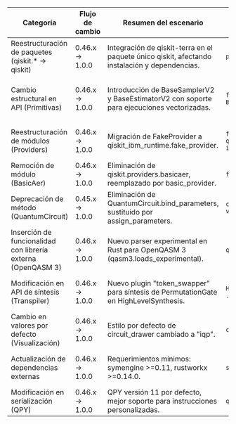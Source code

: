 | Categoría | Flujo de cambio | Resumen del escenario | Ejemplo de código en versión de origen | Ejemplo de código en versión de destino | Grado de dificultad | Grado de afectación | Referencia |
|-----------|-----------------|-----------------------|----------------------------------------|-----------------------------------------|----------------------|----------------------|------------|
| Reestructuración de paquetes (qiskit.* → qiskit) | 0.46.x → 1.0.0 | Integración de qiskit-terra en el paquete único qiskit, afectando instalación y dependencias. | `pip install qiskit-terra` | `pip install qiskit` | Alta (cambio disruptivo en estructura de paquetes) | SE (gestión de dependencias y entornos) | [Migration Guide](https://qisk.it/1-0-packaging-migration) (principal) |
| Cambio estructural en API (Primitivas) | 0.46.x → 1.0.0 | Introducción de BaseSamplerV2 y BaseEstimatorV2 con soporte para ejecuciones vectorizadas. | `from qiskit.primitives import BaseSampler` | `from qiskit.primitives import BaseSamplerV2` | Alta (refactorización de métodos y formatos de retorno) | QSE (interfaces de primitivas) | [Release Notes](https://docs.quantum.ibm.com/api/qiskit/release-notes/1.0) (principal) |
| Reestructuración de módulos (Providers) | 0.46.x → 1.0.0 | Migración de FakeProvider a qiskit_ibm_runtime.fake_provider. | `from qiskit.providers.fake_provider import FakeBackend` | `from qiskit_ibm_runtime.fake_provider import FakeBackend` | Moderada (cambios en imports e instalación) | SE (configuración de pruebas) | [Release Notes](https://docs.quantum.ibm.com/api/qiskit/release-notes/1.0) (principal) |
| Remoción de módulo (BasicAer) | 0.46.x → 1.0.0 | Eliminación de qiskit.providers.basicaer, reemplazado por basic_provider. | `from qiskit import BasicAer` | `from qiskit.providers.basic_provider import BasicProvider` | Moderada (migración de código) | SE (simuladores clásicos) | [Release Notes](https://docs.quantum.ibm.com/api/qiskit/release-notes/1.0) (principal) |
| Deprecación de método (QuantumCircuit) | 0.45.x → 1.0.0 | Eliminación de QuantumCircuit.bind_parameters, sustituido por assign_parameters. | `circuit.bind_parameters({param: value})` | `circuit.assign_parameters({param: value})` | Baja (sustitución directa) | SE (refactorización de código) | [Release Notes](https://docs.quantum.ibm.com/api/qiskit/release-notes/1.0) (principal) |
| Inserción de funcionalidad con librería externa (OpenQASM 3) | 0.46.x → 1.0.0 | Nuevo parser experimental en Rust para OpenQASM 3 (qasm3.loads_experimental). | `qasm3.loads(qasm_str)` | `qasm3.loads_experimental(qasm_str)` | Baja (opcional, mejora rendimiento) | QSE (parsing de circuitos) | [Release Notes](https://docs.quantum.ibm.com/api/qiskit/release-notes/1.0) (principal) |
| Modificación en API de síntesis (Transpiler) | 0.46.x → 1.0.0 | Nuevo plugin "token_swapper" para síntesis de PermutationGate en HighLevelSynthesis. | `HLSConfig(permutation=[("kms", ...)])` | `HLSConfig(permutation=[("token_swapper", ...)])` | Moderada (configuración de passes) | QSE (optimización de transpilación) | [Release Notes](https://docs.quantum.ibm.com/api/qiskit/release-notes/1.0) (principal) |
| Cambio en valores por defecto (Visualización) | 0.46.x → 1.0.0 | Estilo por defecto de circuit_drawer cambiado a "iqp". | `circuit.draw(style="clifford")` | `circuit.draw()` (implícito "iqp") | Baja (ajuste visual) | SE (presentación de circuitos) | [Release Notes](https://docs.quantum.ibm.com/api/qiskit/release-notes/1.0) (principal) |
| Actualización de dependencias externas | 0.46.x → 1.0.0 | Requerimientos mínimos: symengine >=0.11, rustworkx >=0.14.0. | `symengine==0.10` | `symengine>=0.11` | Baja (gestión de entornos) | SE (actualización de dependencias) | [Release Notes](https://docs.quantum.ibm.com/api/qiskit/release-notes/1.0) (principal) |
| Modificación en serialización (QPY) | 0.46.x → 1.0.0 | QPY versión 11 por defecto, mejor soporte para instrucciones personalizadas. | `qpy.dump(circuit, version=10)` | `qpy.dump(circuit)` (version=11) | Moderada (compatibilidad hacia atrás) | SE (serialización de circuitos) | [Release Notes](https://docs.quantum.ibm.com/api/qiskit/release-notes/1.0) (principal) |